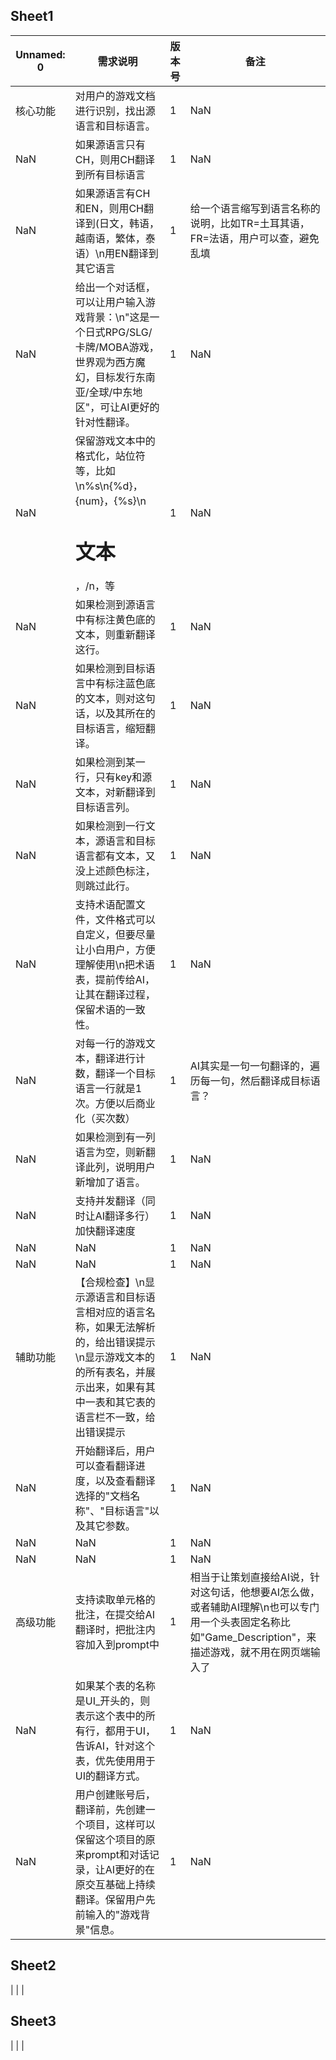 ## Sheet1
| Unnamed: 0 | 需求说明 | 版本号 | 备注 |
| --- | --- | --- | --- |
| 核心功能 | 对用户的游戏文档进行识别，找出源语言和目标语言。 | 1 | NaN |
| NaN | 如果源语言只有CH，则用CH翻译到所有目标语言 | 1 | NaN |
| NaN | 如果源语言有CH和EN，则用CH翻译到(日文，韩语，越南语，繁体，泰语）\n用EN翻译到其它语言 | 1 | 给一个语言缩写到语言名称的说明，比如TR=土耳其语，FR=法语，用户可以查，避免乱填 |
| NaN | 给出一个对话框，可以让用户输入游戏背景：\n"这是一个日式RPG/SLG/卡牌/MOBA游戏，世界观为西方魔幻，目标发行东南亚/全球/中东地区"，可让AI更好的针对性翻译。 | 1 | NaN |
| NaN | 保留游戏文本中的格式化，站位符等，比如\n<font size:12>%s</font>\n{%d}，{num}，{%s}\n<H1>文本</H1>，/n，<font stle=normal></font>等 | 1 | NaN |
| NaN | 如果检测到源语言中有标注黄色底的文本，则重新翻译这行。 | 1 | NaN |
| NaN | 如果检测到目标语言中有标注蓝色底的文本，则对这句话，以及其所在的目标语言，缩短翻译。 | 1 | NaN |
| NaN | 如果检测到某一行，只有key和源文本，对新翻译到目标语言列。 | 1 | NaN |
| NaN | 如果检测到一行文本，源语言和目标语言都有文本，又没上述颜色标注，则跳过此行。 | 1 | NaN |
| NaN | 支持术语配置文件，文件格式可以自定义，但要尽量让小白用户，方便理解使用\n把术语表，提前传给AI，让其在翻译过程，保留术语的一致性。 | 1 | NaN |
| NaN | 对每一行的游戏文本，翻译进行计数，翻译一个目标语言一行就是1次。方便以后商业化（买次数） | 1 | AI其实是一句一句翻译的，遍历每一句，然后翻译成目标语言？ |
| NaN | 如果检测到有一列语言为空，则新翻译此列，说明用户新增加了语言。 | 1 | NaN |
| NaN | 支持并发翻译（同时让AI翻译多行）加快翻译速度 | 1 | NaN |
| NaN | NaN | 1 | NaN |
| NaN | NaN | 1 | NaN |
| 辅助功能 | 【合规检查】\n显示源语言和目标语言相对应的语言名称，如果无法解析的，给出错误提示\n显示游戏文本的的所有表名，并展示出来，如果有其中一表和其它表的语言栏不一致，给出错误提示 | 1 | NaN |
| NaN | 开始翻译后，用户可以查看翻译进度，以及查看翻译选择的"文档名称"、"目标语言"以及其它参数。 | 1 | NaN |
| NaN | NaN | 1 | NaN |
| NaN | NaN | 1 | NaN |
| 高级功能 | 支持读取单元格的批注，在提交给AI翻译时，把批注内容加入到prompt中 | 1 | 相当于让策划直接给AI说，针对这句话，他想要AI怎么做，或者辅助AI理解\n也可以专门用一个头表固定名称比如"Game\_Description"，来描述游戏，就不用在网页端输入了 |
| NaN | 如果某个表的名称是UI\_开头的，则表示这个表中的所有行，都用于UI，告诉AI，针对这个表，优先使用用于UI的翻译方式。 | 1 | NaN |
| NaN | 用户创建账号后，翻译前，先创建一个项目，这样可以保留这个项目的原来prompt和对话记录，让AI更好的在原交互基础上持续翻译。保留用户先前输入的"游戏背景"信息。 | 1 | NaN |

## Sheet2
|
|  |

## Sheet3
|
|  |
